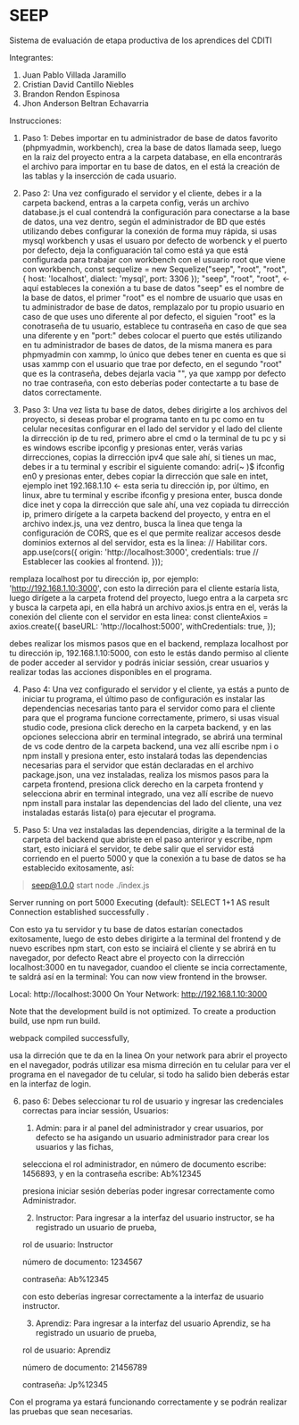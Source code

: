 # SEEP
Sistema de evaluación de etapa productiva de los aprendices del CDITI

Integrantes:
1. Juan Pablo Villada Jaramillo
2. Cristian David Cantillo Niebles
3. Brandon Rendon Espinosa
4. Jhon Anderson Beltran Echavarria

Instrucciones:
1. Paso 1: Debes importar en tu administrador de base de datos favorito (phpmyadmin, workbench), crea la base de datos llamada seep, luego en la raiz del proyecto entra a la carpeta database, en ella encontrarás el archivo para importar en tu base de datos, en el está la creación de las tablas y la insercción de cada usuario.


2. Paso 2: Una vez configurado el servidor y el cliente, debes ir a la carpeta backend, entras a la carpeta config, verás un archivo database.js el cual contendrá la configuración para conectarse a la base de datos, una vez dentro, según el administrador de BD que estés utilizando debes configurar la conexión de forma muy rápida, si usas mysql workbench y usas el usuaro por defecto de worbenck y el puerto por defecto, deja la configuaración tal como está ya que está configurada para trabajar con workbench con el usuario root que viene con workbench,
const sequelize = new Sequelize("seep", "root", "root", {
  host: 'localhost',
  dialect: 'mysql',
  port: 3306
});
"seep", "root", "root", <- aquí estableces la conexión a tu base de datos "seep" es el nombre de la base de datos, el primer "root" es el nombre de usuario que usas en tu administrador de base de datos, remplazalo por tu propio usuario en caso de que uses uno diferente al por defecto, el siguien "root" es la conotraseña de tu usuario, establece tu contraseña en caso de que sea una diferente y en "port:" debes colocar el puerto que estés utilizando en tu administrador de bases de datos, de la misma manera es para phpmyadmin con xammp, lo único que debes tener en cuenta es que si usas xammp con el usuario que trae por defecto, en el segundo "root" que es la contraseña, debes dejarla vacia "", ya que xampp por defecto no trae contraseña, con esto deberías poder contectarte a tu base de datos correctamente.


3. Paso 3: Una vez lista tu base de datos, debes dirigirte a los archivos del proyecto, si deseas probar el programa tanto en tu pc como en tu celular necesitas configurar en el lado del servidor y el lado del cliente la dirrección ip de tu red, primero abre el cmd o la terminal de tu pc y si es windows escribe ipconfig y presionas enter, verás varias dirrecciones, copias la dirrección ipv4 que sale ahí, si tienes un mac, debes ir a tu terminal y escribir el siguiente comando: adri(~ )$ ifconfig en0 y presionas enter, debes copiar la dirrección que sale en intet, ejemplo inet 192.168.1.10 <- esta seria tu dirección ip, por último, en linux, abre tu terminal y escribe ifconfig y presiona enter, busca donde dice inet y copa la dirrección que sale ahí, una vez copiada tu dirrección ip, primero dirígete a la carpeta backend del proyecto, y entra en el archivo index.js, una vez dentro, busca la linea que tenga la configuración de CORS, que es el que permite realizar accesos desde dominios externos al del servidor, esta es la linea:
// Habilitar cors.
app.use(cors({
    origin: 'http://localhost:3000',
    credentials: true // Establecer las cookies al frontend.
}));

remplaza localhost por tu dirección ip, por ejemplo: 'http://192.168.1.10:3000', con esto la dirreción para el cliente estaría lista, luego dirígete a la carpeta frotend del proyecto, luego entra a la carpeta src y busca la carpeta api, en ella habrá un archivo axios.js entra en el, verás la conexión del cliente con el servidor en esta linea:
const clienteAxios = axios.create({
    baseURL: 'http://localhost:5000',
    withCredentials: true,
});

debes realizar los mismos pasos que en el backend, remplaza localhost por tu dirección ip, 192.168.1.10:5000, con esto le estás dando permiso al cliente de poder acceder al servidor y podrás iniciar sessión, crear usuarios y realizar todas las acciones disponibles en el programa.

4. Paso 4: Una vez configurado el servidor y el cliente, ya estás a punto de iniciar tu programa, el último paso de configuración es instalar las dependencias necesarias tanto para el servidor como para el cliente para que el programa funcione correctamente, primero, si usas visual studio code, presiona click derecho en la carpeta backend, y en las opciones selecciona abrir en terminal integrado, se abrirá una terminal de vs code dentro de la carpeta backend, una vez allí escribe npm i o npm install y presiona enter, esto instalará todas las dependencias necesarias para el servidor que están declaradas en el archivo package.json, una vez instaladas, realiza los mismos pasos para la carpeta frontend, presiona click derecho en la carpeta frontend y selecciona abrir en terminal integrado, una vez allí escribe de nuevo npm install para instalar las dependencias del lado del cliente, una vez instaladas estarás
lista(o) para ejecutar el programa.

5. Paso 5: Una vez instaladas las dependencias, dirigite a la terminal de la carpeta del backend que abriste en el paso anteriror y escribe, npm start, esto iniciará el servidor, te debe salir que el servidor está corriendo en el puerto 5000 y que la conexión a tu base de datos se ha establecido exitosamente, así:

> seep@1.0.0 start
> node ./index.js 

Server running on port 5000
Executing (default): SELECT 1+1 AS result
Connection established successfully .

Con esto ya tu servidor y tu base de datos estarían conectados exitosamente, luego de esto debes dirigirte a la terminal del frontend y de nuevo escribes npm start, con esto se inciairá el cliente y se abrirá en tu navegador, por defecto React abre el proyecto con la dirrección localhost:3000 en tu navegador, cuandoo el cliente se incia correctamente, te saldrá así en la terminal:
You can now view frontend in the browser.

  Local:            http://localhost:3000
  On Your Network:  http://192.168.1.10:3000    

Note that the development build is not optimized.
To create a production build, use npm run build. 

webpack compiled successfully,

usa la dirreción que te da en la linea On your network para abrir el proyecto en el navegador, podrás utilizar esa misma dirreción en tu celular para ver el programa en el navegador de tu celular, si todo ha salido bien deberás estar en la interfaz de login.

6. paso 6: Debes seleccionar tu rol de usuario y ingresar las credenciales correctas para inciar sessión,
Usuarios:
    1. Admin: para ir al panel del administrador y crear usuarios, por defecto se ha asigando un usuario administrador para crear los usuarios y las fichas,

    selecciona el rol administrador, en número de documento escribe: 1456893,
    y en la contraseña escribe: Ab%12345

    presiona iniciar sesión deberías poder ingresar correctamente como Administrador.

    2. Instructor: Para ingresar a la interfaz del usuario instructor, se ha registrado un usuario de prueba,

    rol de usuario: Instructor

    número de documento: 1234567

    contraseña: Ab%12345

    con esto deberías ingresar correctamente a la interfaz de usuario instructor.

    3. Aprendiz: Para ingresar a la interfaz del usuario Aprendiz, se ha registrado un usuario de prueba,

    rol de usuario: Aprendiz

    número de documento: 21456789

    contraseña: Jp%12345


Con el programa ya estará funcionando correctamente y se podrán realizar las pruebas que sean necesarias.
